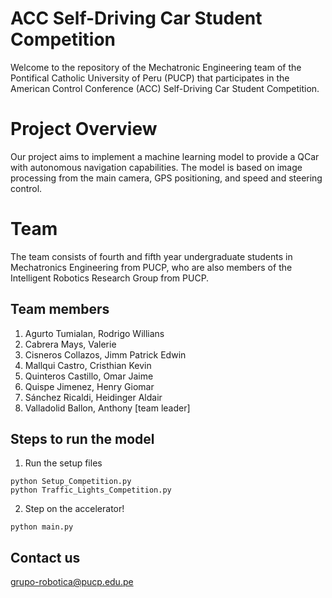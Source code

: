 # ACC Self-Driving Car Student Competition

Welcome to the repository of the Mechatronic Engineering team of the Pontifical Catholic University of Peru (PUCP) that participates in the American Control Conference (ACC) Self-Driving Car Student Competition.

# Project Overview
Our project aims to implement a machine learning model to provide a QCar with autonomous navigation capabilities. The model is based on image processing from the main camera, GPS positioning, and speed and steering control.

# Team
The team consists of fourth and fifth year undergraduate students in Mechatronics Engineering from PUCP, who are also members of the Intelligent Robotics Research Group from PUCP.

## Team members
1. Agurto Tumialan, Rodrigo Willians
2. Cabrera Mays, Valerie
3. Cisneros Collazos, Jimm Patrick Edwin
4. Mallqui Castro, Cristhian Kevin
5. Quinteros Castillo, Omar Jaime
6. Quispe Jimenez, Henry Giomar
7. Sánchez Ricaldi, Heidinger Aldair
8. Valladolid Ballon, Anthony [team leader]

## Steps to run the model
1) Run the setup files
```
python Setup_Competition.py
python Traffic_Lights_Competition.py
```
2) Step on the accelerator!
```
python main.py
```
 
## Contact us
grupo-robotica@pucp.edu.pe
